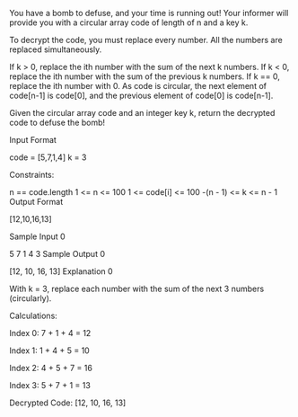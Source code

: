You have a bomb to defuse, and your time is running out! Your informer will provide you with a circular array code of length of n and a key k.

To decrypt the code, you must replace every number. All the numbers are replaced simultaneously.

If k > 0, replace the ith number with the sum of the next k numbers. If k < 0, replace the ith number with the sum of the previous k numbers. If k == 0, replace the ith number with 0. As code is circular, the next element of code[n-1] is code[0], and the previous element of code[0] is code[n-1].

Given the circular array code and an integer key k, return the decrypted code to defuse the bomb!

Input Format

code = [5,7,1,4] k = 3

Constraints:

n == code.length
1 <= n <= 100
1 <= code[i] <= 100
-(n - 1) <= k <= n - 1
Output Format

[12,10,16,13]

Sample Input 0

5 7 1 4
3
Sample Output 0

[12, 10, 16, 13]
Explanation 0

With k = 3, replace each number with the sum of the next 3 numbers (circularly).

Calculations:

Index 0: 7 + 1 + 4 = 12

Index 1: 1 + 4 + 5 = 10

Index 2: 4 + 5 + 7 = 16

Index 3: 5 + 7 + 1 = 13

Decrypted Code: [12, 10, 16, 13]